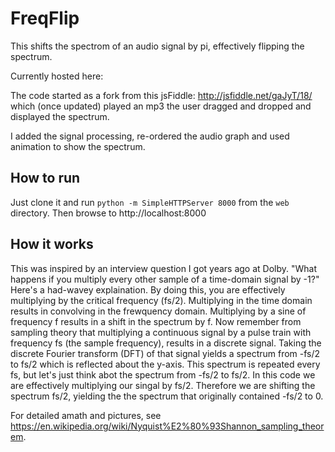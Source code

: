 # FreqFlip

This shifts the spectrom of an audio signal by pi, effectively flipping the spectrum.

Currently hosted here:

The code started as a fork from this jsFiddle: http://jsfiddle.net/gaJyT/18/ which (once updated) played an mp3 the user dragged and dropped and displayed the spectrum.

I added the signal processing, re-ordered the audio graph and used animation to show the spectrum.

## How to run

Just clone it and run `python -m SimpleHTTPServer 8000` from the `web` directory. Then browse to http://localhost:8000

## How it works

This was inspired by an interview question I got years ago at Dolby. "What happens if you multiply every other sample of a time-domain signal by -1?" Here's a had-wavey explaination.
By doing this, you are effectively multiplying by the critical frequency (fs/2). Multiplying in the time domain results in convolving in the frewquency domain. Multiplying by a sine of frequency f results in a shift in the spectrum by f.
Now remember from sampling theory that multiplying a continuous signal by a pulse train with frequency fs (the sample frequency), results in a discrete signal. Taking the discrete Fourier transform (DFT) of that signal yields a spectrum from -fs/2 to fs/2 which is reflected about the y-axis. This spectrum is repeated every fs, but let's just think abot the spectrum from -fs/2 to fs/2. In this code we are effectively multiplying our singal by fs/2. Therefore we are shifting the spectrum fs/2, yielding the the spectrum that originally contained -fs/2 to 0.

For detailed amath and pictures, see https://en.wikipedia.org/wiki/Nyquist%E2%80%93Shannon_sampling_theorem.
